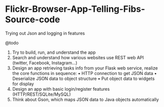 # Flickr-Browser-App-Telling-Fibs-Source-code
 Trying out Json and logging in features
 
 @todo
1. Try to build, run, and understand the app
2. Search and understand how various websites use REST web API
   (twitter, Facebook, Instagram…)
3. Design an app retrieving tasks info from your Flask web service, realize the core functions in sequence:
  • HTTP connection to get JSON data
  • Deserialize JSON data to object structure
  • Put object data to widgets for display
4. Design an app with basic login/register features (HTTP/REST/SQLite/MySQL)
5. Think about Gson, which maps JSON data to Java objects automatically
 
